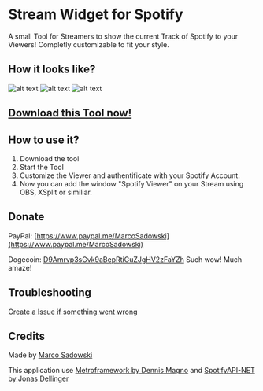 # Stream Widget for Spotify
A small Tool for Streamers to show the current Track of Spotify to your Viewers! Completly customizable to fit your style.


## How it looks like?
![alt text](https://github.com/MarcoPNS/Spotify-Stream-Widget/blob/master/img/screen.jpg?raw=true "Screenshot")
![alt text](https://github.com/MarcoPNS/Spotify-Stream-Widget/blob/master/img/2018-04-14%2012_05_32-.jpg?raw=true "Screenshot")
![alt text](https://github.com/MarcoPNS/Spotify-Stream-Widget/blob/master/img/screen2.jpg?raw=true "Screenshot")

## [Download this Tool now!](https://github.com/MarcoPNS/Spotify-Stream-Widget/releases)

## How to use it?
1. Download the tool
2. Start the Tool
3. Customize the Viewer and authentificate with your Spotify Account.
4. Now you can add the window "Spotify Viewer" on your Stream using OBS, XSplit or similiar.

## Donate
PayPal: [https://www.paypal.me/MarcoSadowski](https://www.paypal.me/MarcoSadowski)

Dogecoin: [D9Amrvp3sGvk9aBepRtiGuZJgHV2zFaYZh](https://dogechain.info/address/D9Amrvp3sGvk9aBepRtiGuZJgHV2zFaYZh)
Such wow! Much amaze!

## Troubleshooting

[Create a Issue if something went wrong](https://github.com/MarcoPNS/Spotify-Stream-Widget/issues)

## Credits
Made by [Marco Sadowski](https://twitter.com/MarcoSadowski)

This application use [Metroframework by Dennis Magno](https://github.com/dennismagno/metroframework-modern-ui) and [SpotifyAPI-NET by Jonas Dellinger](https://github.com/JohnnyCrazy/SpotifyAPI-NET)
